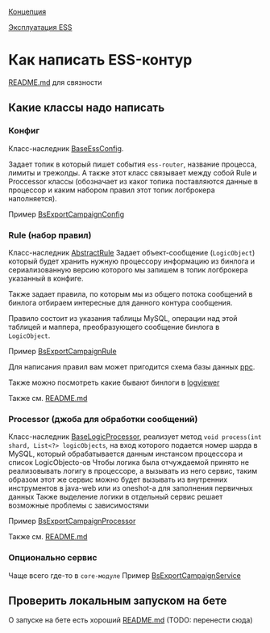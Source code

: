 [Концепция](concept.md)

[Эксплуатация ESS](jeri.md)

# Как написать ESS-контур

[README.md](https://a.yandex-team.ru/arc_vcs/direct/apps/event-sourcing-system/common/README.md) для связности


## Какие классы надо написать

### Конфиг
Класс-наследник [BaseEssConfig](https://a.yandex-team.ru/arc_vcs/direct/apps/event-sourcing-system/common/src/main/java/ru/yandex/direct/ess/common/models/BaseEssConfig.java).

Задает топик в который пишет события `ess-router`, название процесса, лимиты и трежолды. А также этот класс связывает между собой Rule и Proccessor классы (обозначает из каког топика поставляются данные в процессор и каким набором правил этот топик логброкера наполняется).

Пример [BsExportCampaignConfig](https://a.yandex-team.ru/arc_vcs/direct/apps/event-sourcing-system/config/src/main/java/ru/yandex/direct/ess/config/bsexport/campaign/BsExportCampaignConfig.java)

### Rule (набор правил)
Класс-наследник [AbstractRule](https://a.yandex-team.ru/arc_vcs/direct/apps/event-sourcing-system/router/src/main/java/ru/yandex/direct/ess/router/models/rule/AbstractRule.java)
Задает объект-сообщение (`LogicObject`) который будет хранить нужную процессору информацию из бинлога и сериализованную версию которого мы запишем в топик логброкера указанный в конфиге.

Также задает правила, по которым мы из общего потока сообщений в бинлога отбираем интересные для данного контура сообщения.

Правило состоит из указания таблицы MySQL, операции над этой таблицей и маппера, преобразующего сообщение бинлога в `LogicObject`.

Пример [BsExportCampaignRule](https://a.yandex-team.ru/arc_vcs/direct/apps/event-sourcing-system/config/src/main/java/ru/yandex/direct/ess/config/bsexport/campaign/BsExportCampaignConfig.java)

Для написания правил вам может пригодится схема базы данных [ppc](https://direct-dev.yandex-team.ru/db/ppc/index.html).

Также можно посмотреть какие бывают бинлоги в [logviewer](https://direct.yandex.ru/logviewer/short/2-p7Na3I3aDbDR)

Также см. [README.md](https://a.yandex-team.ru/arc_vcs/direct/apps/event-sourcing-system/router/README.md)

### Processor (джоба для обработки сообщений)
Класс-наследник [BaseLogicProcessor](https://a.yandex-team.ru/arc_vcs/direct/apps/event-sourcing-system/logicprocessor/src/main/java/ru/yandex/direct/logicprocessor/common/BaseLogicProcessor.java), реализует метод `void process(int shard, List<?> logicObjects`, на вход которого подается номер шарда в MySQL, который обрабатывается данным инстансом процессора и список LogicObjecto-ов
Чтобы логика была отчуждаемой принято не реализовывать логигу в процессоре, а вызывать из него сервис, таким образом этот же сервис можно будет вызывать из внутренних инструментов в java-web или из oneshot-а для заполнения первичных данных
Также выделение логики в отдельный сервис решает возможные проблемы с зависимостями

Пример [BsExportCampaignProcessor](https://a.yandex-team.ru/arc_vcs/direct/apps/event-sourcing-system/logicprocessor/src/main/java/ru/yandex/direct/logicprocessor/processors/bsexport/campaign/BsExportCampaignProcessor.java)

Также см. [README.md](https://a.yandex-team.ru/arc_vcs/direct/apps/event-sourcing-system/logicprocessor/README.md)

### Опционально сервис
Чаще всего где-то в `core-модуле`
Пример [BsExportCampaignService](https://a.yandex-team.ru/arc_vcs/direct/apps/event-sourcing-system/logicprocessor/src/main/java/ru/yandex/direct/logicprocessor/processors/bsexport/campaign/BsExportCampaignService.java)



## Проверить локальным запуском на бете

О запуске на бете есть хороший [README.md](https://a.yandex-team.ru/arc_vcs/direct/apps/event-sourcing-system/full-ess-chain/README.md)
(TODO: перенести сюда)





